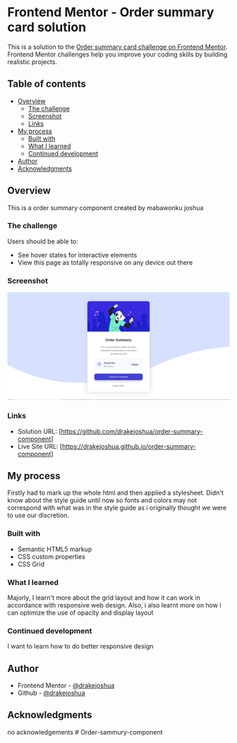 # Frontend Mentor - Order summary card solution

This is a solution to the [Order summary card challenge on Frontend Mentor](https://www.frontendmentor.io/challenges/order-summary-component-QlPmajDUj). Frontend Mentor challenges help you improve your coding skills by building realistic projects. 

## Table of contents

- [Overview](#overview)
  - [The challenge](#the-challenge)
  - [Screenshot](#screenshot)
  - [Links](#links)
- [My process](#my-process)
  - [Built with](#built-with)
  - [What I learned](#what-i-learned)
  - [Continued development](#continued-development)
- [Author](#author)
- [Acknowledgments](#acknowledgments)

## Overview
This is a order summary component created by mabawonku joshua 

### The challenge

Users should be able to:

- See hover states for interactive elements
- View this page as totally responsive on any device out there

### Screenshot

![github](https://github.com/drakejoshua/order-summary-component/blob/main/solution-screenshot.jpg)

### Links

- Solution URL: [https://github.com/drakejoshua/order-summary-component]
- Live Site URL: [https://drakejoshua.github.io/order-summary-component]

## My process
Firstly had to mark up the whole html and then applied a stylesheet. Didn't know about the style guide until now so fonts and colors may not correspond with what was in the style guide as i originally thought we were to use our discretion.


### Built with

- Semantic HTML5 markup
- CSS custom properties
- CSS Grid

### What I learned

Majorly, I learn't more about the grid layout and how it can work in accordance with responsive web design.
Also, i also learnt more on how i can optimize the use of opacity and display layout

### Continued development

I want to learn how to do better responsive design

## Author

- Frontend Mentor - [@drakejoshua](https://www.frontendmentor.io/profile/drakejoshua)
- Github - [@drakejoshua](https://github.com/drakejoshua)

## Acknowledgments

no acknowledgements
#   O r d e r - s a m m u r y - c o m p o n e n t 
 
 
